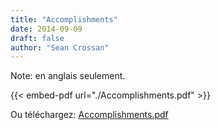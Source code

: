 ```yaml
---
title: "Accomplishments"
date: 2014-09-09
draft: false
author: "Sean Crossan"
---
```


Note: en anglais seulement.

{{< embed-pdf url="./Accomplishments.pdf" >}}

Ou téléchargez: [Accomplishments.pdf](Accomplishments.pdf)

